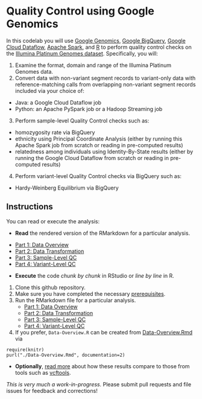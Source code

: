 # Quality Control using Google Genomics

In this codelab you will use [Google Genomics](https://cloud.google.com/genomics/), [Google BigQuery](https://cloud.google.com/bigquery/what-is-bigquery), [Google Cloud Dataflow](https://cloud.google.com/dataflow/), [Apache Spark](http://spark.apache.org/), and [R](http://www.r-project.org/) to perform quality control checks on the [Illumina Platinum Genomes dataset](https://cloud.google.com/genomics/data/platinum-genomes).  Specifically, you will:

1. Examine the format, domain and range of the Illumina Platinum Genomes data.
2. Convert data with non-variant segment records to variant-only data with reference-matching calls from overlapping non-variant segment records included via your choice of:
 + Java: a Google Cloud Dataflow job
 + Python: an Apache PySpark job or a Hadoop Streaming job
3. Perform sample-level Quality Control checks such as:
 + homozygosity rate via BigQuery
 + ethnicity using Principal Coordinate Analysis (either by running this Apache Spark job from scratch or reading in pre-computed results)
 + relatedness among individuals using Identity-By-State results (either by running the Google Cloud Dataflow from scratch or reading in pre-computed results)
4. Perform variant-level Quality Control checks via BigQuery such as:
 + Hardy-Weinberg Equilibrium via BigQuery

## Instructions
You can read or execute the analysis:

* **Read** the rendered version of the RMarkdown for a particular analysis.
 + [Part 1: Data Overview](./Data-Overview.md)
 + [Part 2: Data Transformation](./Data-Transformation.md)
 + [Part 3: Sample-Level QC](./Sample-Level-QC.md)
 + [Part 4: Variant-Level QC](./Variant-Level-QC.md)
* **Execute** the code *chunk by chunk* in RStudio or *line by line* in R.
 1. Clone this github repository.
 2. Make sure you have completed the necessary [prerequisites](../README.md#prerequisites).
 3. Run the RMarkdown file for a particular analysis.
    + [Part 1: Data Overview](./Data-Overview.Rmd)
    + [Part 2: Data Transformation](./Data-Transformation.md)
    + [Part 3: Sample-Level QC](./Sample-Level-QC.Rmd)
    + [Part 4: Variant-Level QC](./Variant-Level-QC.Rmd)
 4. If you prefer, `Data-Overview.R` can be created from [Data-Overview.Rmd](./Data-Overview.Rmd) via
```
require(knitr)
purl("./Data-Overview.Rmd", documentation=2)
```

* **Optionally**, [read more](./comparison/QC-Comparison.md) about how these results compare to those from tools such as [vcftools](http://vcftools.sourceforge.net/).

_This is very much a work-in-progress._  Please submit pull requests and file issues for feedback and corrections!

